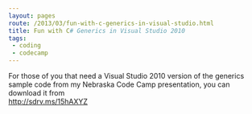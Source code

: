 ```yaml
---
layout: pages
route: /2013/03/fun-with-c-generics-in-visual-studio.html
title: Fun with C# Generics in Visual Studio 2010
tags:
 - coding
 - codecamp
---
```

For those of you that need a Visual Studio 2010 version of the generics sample code from my Nebraska Code Camp presentation, you can download it from<br />
<a href="http://sdrv.ms/15hAXYZ">http://sdrv.ms/15hAXYZ</a><br />
